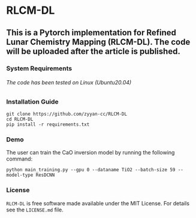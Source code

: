 # RLCM-DL
## This is a Pytorch implementation for Refined Lunar Chemistry  Mapping (RLCM-DL). The code will be uploaded after the article is published.

### System Requirements
  ###### The code has been tested on Linux (Ubuntu20.04)

### Installation Guide
  ```
git clone https://github.com/zyyan-cc/RLCM-DL
cd RLCM-DL
pip install -r requirements.txt
  ```
### Demo
  The user can train the CaO inversion model by running the following command:
```
python main_training.py --gpu 0 --dataname TiO2 --batch-size 59 --model-type ResDCNN
```
### License

`RLCM-DL` is free software made available under the MIT License. For details see the `LICENSE.md` file.
